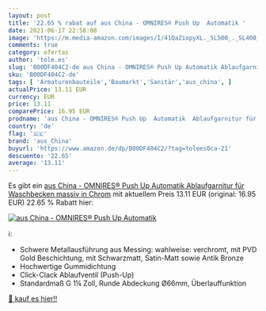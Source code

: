 ```yaml
---
layout: post
title: '22.65 % rabat auf aus China - OMNIRES® Push Up  Automatik '
date: 2021-06-17 22:58:08
image: 'https://m.media-amazon.com/images/I/41QaZiopyXL._SL500_._SL400_.jpg'
comments: true
category: ofertas
author: 'tole.es'
slug: 'B00DF404C2-de aus China - OMNIRES® Push Up Automatik Ablaufgarnitur für...'
sku: 'B00DF404C2-de'
tags: [ 'Armaturenbauteile','Baumarkt','Sanitär','aus_china', ]
actualPrice: 13.11 EUR
currency: EUR
price: 13.11
comparePrice: 16.95 EUR
prodname: 'aus China - OMNIRES® Push Up  Automatik  Ablaufgarnitur für Waschbecken massiv in Chrom'
country: 'de'
flag: '🇩🇪'
brand: 'aus_China'
buyurl: 'https://www.amazon.de/dp/B00DF404C2/?tag=tolees0ca-21'
descuento: '22.65'
average: '13.11'
---
```


Es gibt ein [aus China - OMNIRES® Push Up  Automatik  Ablaufgarnitur für Waschbecken massiv in Chrom](https://www.amazon.de/dp/B00DF404C2/?tag=tolees0ca-21) mit aktuellem Preis 13.11 EUR (original: 16.95 EUR) 22.65 % Rabatt hier:

[![aus China - OMNIRES® Push Up  Automatik ](https://m.media-amazon.com/images/I/41QaZiopyXL._SL500_._SL400_.jpg)](https://www.amazon.de/dp/B00DF404C2/?tag=tolees0ca-21)

ℹ️:

- Schwere Metallausführung aus Messing: wahlweise: verchromt, mit PVD Gold Beschichtung, mit Schwarzmatt, Satin-Matt sowie Antik Bronze
- Hochwertige Gummidichtung
- Click-Clack Ablaufventil (Push-Up)
- Standardmaß G 1¼ Zoll, Runde Abdeckung Ø66mm, Überlauffunktion

[🛒 kauf es hier!!](https://www.amazon.de/dp/B00DF404C2/?tag=tolees0ca-21)
